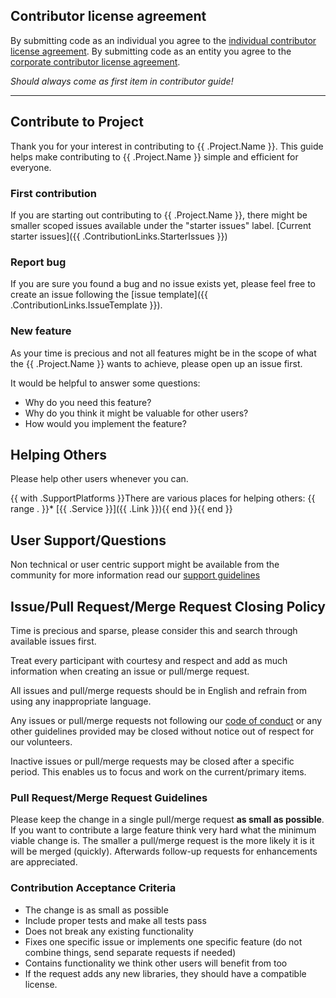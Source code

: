 ## Contributor license agreement

By submitting code as an individual you agree to the
[individual contributor license agreement](/CLA/INDIVIDUAL_CONTRIBUTOR_LICENSE_AGREEMENT.md).
By submitting code as an entity you agree to the
[corporate contributor license agreement](/CLA/CORPORATE_CONTRIBUTOR_LICENSE_AGREEMENT.md).

_Should always come as first item in contributor guide!_

---

## Contribute to Project

Thank you for your interest in contributing to {{ .Project.Name }}. This guide helps make contributing to {{ .Project.Name }} simple and efficient for everyone.

### First contribution

If you are starting out contributing to {{ .Project.Name }}, there might be smaller scoped issues available under the "starter issues" label.
[Current starter issues]({{ .ContributionLinks.StarterIssues }})

### Report bug

If you are sure you found a bug and no issue exists yet, please feel free to create an issue following the [issue template]({{ .ContributionLinks.IssueTemplate }}).

### New feature

As your time is precious and not all features might be in the scope of what the {{ .Project.Name }} wants to achieve, please open up an issue first.

It would be helpful to answer some questions:
  * Why do you need this feature?
  * Why do you think it might be valuable for other users?
  * How would you implement the feature?

## Helping Others

Please help other users whenever you can.

{{ with .SupportPlatforms }}There are various places for helping others:
{{ range . }}* [{{ .Service }}]({{ .Link }}){{ end }}{{ end }}

## User Support/Questions

Non technical or user centric support might be available from the community for more information read our [support guidelines](/SUPPORT.md)

## Issue/Pull Request/Merge Request Closing Policy

Time is precious and sparse, please consider this and search through available issues first.

Treat every participant with courtesy and respect and add as much information when creating an issue or pull/merge request.

All issues and pull/merge requests should be in English and refrain from using any inappropriate language.

Any issues or pull/merge requests not following our [code of conduct](/CODE_OF_CONDUCT.md) or any other guidelines provided may be closed without notice out of respect for our volunteers.

Inactive issues or pull/merge requests may be closed after a specific period. This enables us to focus and work on the current/primary items.

### Pull Request/Merge Request Guidelines

Please keep the change in a single pull/merge request **as small as possible**. If you want to contribute a large feature think very hard what the minimum viable change is. The smaller a pull/merge request is the more likely it is it will be merged (quickly). Afterwards follow-up requests for enhancements are appreciated.

### Contribution Acceptance Criteria

* The change is as small as possible
* Include proper tests and make all tests pass
* Does not break any existing functionality
* Fixes one specific issue or implements one specific feature (do not combine things, send separate requests if needed)
* Contains functionality we think other users will benefit from too
* If the request adds any new libraries, they should have a compatible license.
